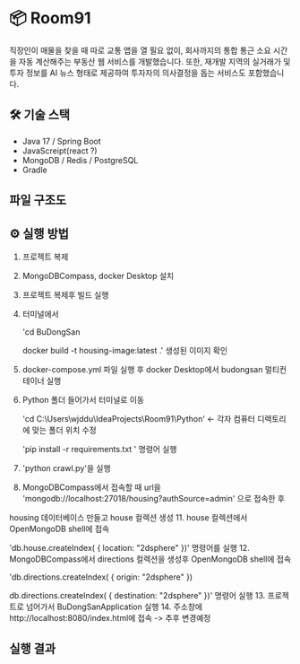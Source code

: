 # 📦 Room91

직장인이 매물을 찾을 때 따로 교통 앱을 열 필요 없이, 회사까지의 통합 통근 소요 시간을 자동 계산해주는 부동산 웹 서비스를 개발했습니다.
또한, 재개발 지역의 실거래가 및 투자 정보를 AI 뉴스 형태로 제공하여 투자자의 의사결정을 돕는 서비스도 포함했습니다.

## 🛠 기술 스택
- Java 17 / Spring Boot
- JavaScreipt(react ?)
- MongoDB / Redis / PostgreSQL
- Gradle

## 파일 구조도



## ⚙️ 실행 방법

1. 프로젝트 복제
2. MongoDBCompass, docker Desktop 설치
3. 프로젝트 복제후 빌드 실행
4. 터미널에서 

   'cd BuDongSan 

   docker build -t housing-image:latest .'
   생성된 이미지 확인
6. docker-compose.yml 파일 실행 후 docker Desktop에서 budongsan 멀티컨테이너 실행
7. Python 폴더 들어가서 터미널로 이동

   'cd C:\Users\wjddu\IdeaProjects\Room91\Python' <- 각자 컴퓨터 디렉토리에 맞는 폴더 위치 수정
   
   'pip install -r requirements.txt ' 명령어 실행
9. 'python crawl.py'을 실행
10. MongoDBCompass에서 접속할 때 url을 'mongodb://localhost:27018/housing?authSource=admin' 으로 접속한 후 

housing 데이터베이스 만들고 house 컬렉션 생성
11. house 컬렉션에서  OpenMongoDB shell에 접속

'db.house.createIndex( { location: "2dsphere" })' 명령어를 실행
12. MongoDBCompass에서 directions 컬렉션을 생성후 OpenMongoDB shell에 접속
   
   'db.directions.createIndex( { origin: "2dsphere" })
   
   db.directions.createIndex( { destination: "2dsphere" })' 
   명령어 실행
13. 프로젝트로 넘어가서 BuDongSanApplication 실행
14. 주소창에 http://localhost:8080/index.html에 접속 -> 추후 변경예정
   
## 실행 결과
